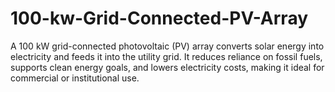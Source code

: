 # 100-kw-Grid-Connected-PV-Array
A 100 kW grid-connected photovoltaic (PV) array converts solar energy into electricity and feeds it into the utility grid. It reduces reliance on fossil fuels, supports clean energy goals, and lowers electricity costs, making it ideal for commercial or institutional use.
